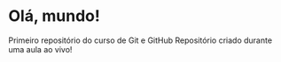 # Olá, mundo!
 Primeiro repositório do curso de Git e GitHub
 Repositório criado durante uma aula ao vivo!
